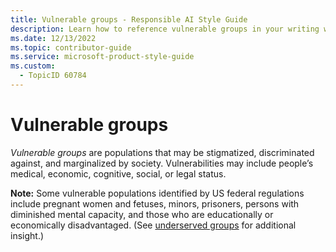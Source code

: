 ```yaml
---
title: Vulnerable groups - Responsible AI Style Guide
description: Learn how to reference vulnerable groups in your writing with sensitivity and accuracy. Understand the importance of acknowledging medical, economic, cognitive, social, or legal vulnerabilities.
ms.date: 12/13/2022
ms.topic: contributor-guide
ms.service: microsoft-product-style-guide
ms.custom:
  - TopicID 60784
---
```



# Vulnerable groups

*Vulnerable groups* are populations that may be stigmatized, discriminated against, and marginalized by society. Vulnerabilities may include people’s medical, economic, cognitive, social, or legal status.  

**Note:** Some vulnerable populations identified by US federal regulations include pregnant women and fetuses, minors, prisoners, persons with diminished mental capacity, and those who are educationally or economically disadvantaged. (See [underserved groups](~\responsible-ai-style-guide\fairness\experiences\underserved-groups.md) for additional insight.)  